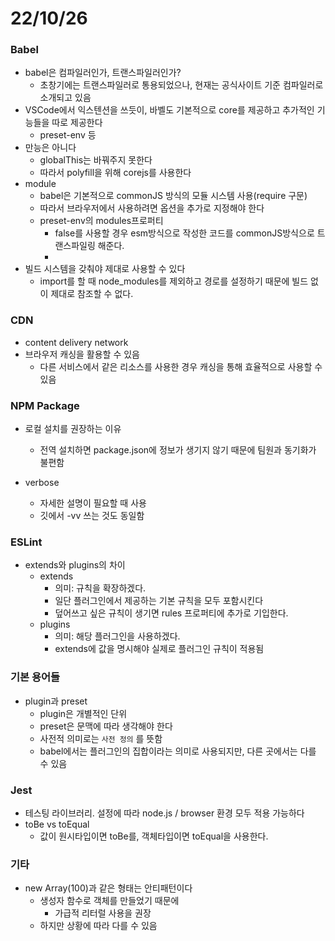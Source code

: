 # 22/10/26

### Babel

- babel은  컴파일러인가, 트랜스파일러인가?
	- 초창기에는 트랜스파일러로 통용되었으나, 현재는 공식사이트 기준 컴파일러로 소개되고 있음
- VSCode에서 익스텐션을 쓰듯이, 바벨도 기본적으로 core를 제공하고 추가적인 기능들을 따로 제공한다
	- preset-env 등
- 만능은 아니다
	- globalThis는 바꿔주지 못한다
	- 따라서 polyfill을 위해 corejs를 사용한다
- module 
	- babel은 기본적으로 commonJS 방식의 모듈 시스템 사용(require 구문)
	- 따라서 브라우저에서 사용하려면 옵션을 추가로 지정해야 한다
	- preset-env의 modules프로퍼티
		- false를 사용할 경우 esm방식으로 작성한 코드를 commonJS방식으로 트랜스파일링 해준다.
		- 
- 빌드 시스템을 갖춰야 제대로 사용할 수 있다
	- import를 할 때 node_modules를 제외하고 경로를 설정하기 때문에 빌드 없이 제대로 참조할 수 없다.

### CDN
- content delivery network
- 브라우저 캐싱을 활용할 수 있음
	- 다른 서비스에서 같은 리소스를 사용한 경우 캐싱을 통해 효율적으로 사용할 수 있음

### NPM Package

- 로컬 설치를 권장하는 이유
	- 전역 설치하면 package.json에 정보가 생기지 않기 때문에 팀원과 동기화가 불편함


- verbose
	- 자세한 설명이 필요할 때 사용
	- 깃에서 -vv 쓰는 것도 동일함


### ESLint

- extends와 plugins의 차이
	- extends
		- 의미: 규칙을 확장하겠다.
		- 일단 플러그인에서 제공하는 기본 규칙을 모두 포함시킨다
		- 덮어쓰고 싶은 규칙이 생기면 rules 프로퍼티에 추가로 기입한다.
	- plugins
		- 의미: 해당 플러그인을 사용하겠다.
		- extends에 값을 명시해야 실제로 플러그인 규칙이 적용됨

### 기본 용어들

- plugin과 preset
	- plugin은 개별적인 단위
	- preset은 문맥에 따라 생각해야 한다
	- 사전적 의미로는 `사전 정의` 를 뜻함
	- babel에서는 플러그인의 집합이라는 의미로 사용되지만, 다른 곳에서는 다를 수 있음


### Jest

- 테스팅 라이브러리. 설정에 따라 node.js / browser 환경 모두 적용 가능하다
- toBe vs toEqual
	- 값이 원시타입이면 toBe를, 객체타입이면 toEqual을 사용한다.

### 기타

- new Array(100)과 같은 형태는 안티패턴이다
	- 생성자 함수로 객체를 만들었기 때문에
		- 가급적 리터럴 사용을 권장
	- 하지만 상황에 따라 다를 수 있음

